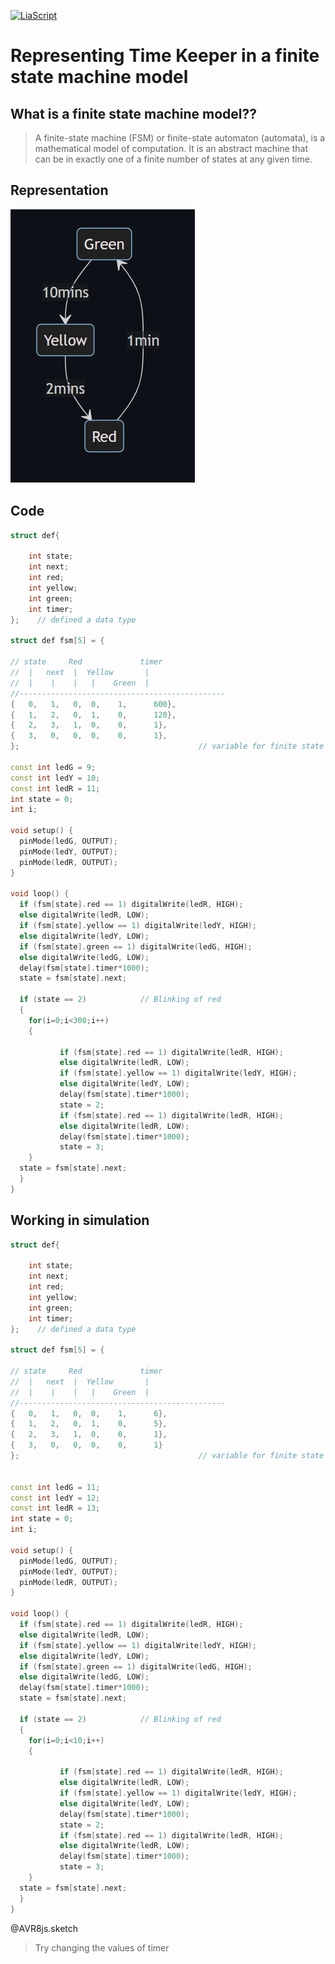 <!--

author:   Sebastian Zug & André Dietrich
email:    zug@ovgu.de   & andre.dietrich@ovgu.de
version:  0.1.7
language: de
narrator: Deutsch Female

import: https://github.com/LiaTemplates/AVR8js/main/README.md#10
        

-->



[![LiaScript](https://raw.githubusercontent.com/LiaScript/LiaScript/master/badges/course.svg)](https://liascript.github.io/course/?https://raw.githubusercontent.com/Mr-Nair/Hiwi-Arduino/main/Statemachinemodel.md)

# Representing Time Keeper in a finite state machine model
## What is a finite state machine model??

> A finite-state machine (FSM) or finite-state automaton (automata), is a mathematical model of computation. It is an abstract machine that can be in exactly one of a finite number of states at any given time.

## Representation

![Mermaid](Images\Mermaid.jpg "Mermaid Representation")

   
## Code             

```cpp        Automata
struct def{

    int state;
    int next;
    int red;
    int yellow;
    int green;
    int timer;
};    // defined a data type

struct def fsm[5] = {

// state     Red             timer
//  |   next  |  Yellow       |
//  |    |    |   |    Green  |
//----------------------------------------------
{   0,   1,   0,  0,    1,      600},
{   1,   2,   0,  1,    0,      120},
{   2,   3,   1,  0,    0,      1},
{   3,   0,   0,  0,    0,      1},
};                                        // variable for finite state machine

const int ledG = 9;
const int ledY = 10;
const int ledR = 11;
int state = 0;
int i;

void setup() {
  pinMode(ledG, OUTPUT);
  pinMode(ledY, OUTPUT);
  pinMode(ledR, OUTPUT);
}

void loop() {
  if (fsm[state].red == 1) digitalWrite(ledR, HIGH);
  else digitalWrite(ledR, LOW);
  if (fsm[state].yellow == 1) digitalWrite(ledY, HIGH);
  else digitalWrite(ledY, LOW);
  if (fsm[state].green == 1) digitalWrite(ledG, HIGH);
  else digitalWrite(ledG, LOW);
  delay(fsm[state].timer*1000);
  state = fsm[state].next;

  if (state == 2)            // Blinking of red
  {
    for(i=0;i<300;i++)
    {
        
           if (fsm[state].red == 1) digitalWrite(ledR, HIGH);
           else digitalWrite(ledR, LOW);
           if (fsm[state].yellow == 1) digitalWrite(ledY, HIGH);
           else digitalWrite(ledY, LOW);
           delay(fsm[state].timer*1000);
           state = 2;
           if (fsm[state].red == 1) digitalWrite(ledR, HIGH);
           else digitalWrite(ledR, LOW);
           delay(fsm[state].timer*1000);
           state = 3;                  
    }
  state = fsm[state].next; 
  }
}

```


## Working in simulation

<div>
  <wokwi-led color="red" pin="13" port="B" label="13"></wokwi-led>
  <wokwi-led color="yellow" pin="12" port="B" label="12"></wokwi-led>
  <wokwi-led color="green" pin="11" port="B" label="11"></wokwi-led>
  <span id="simulation-time"></span>
</div>

```cpp             Automata
struct def{

    int state;
    int next;
    int red;
    int yellow;
    int green;
    int timer;
};    // defined a data type 

struct def fsm[5] = {

// state     Red             timer
//  |   next  |  Yellow       |
//  |    |    |   |    Green  |
//----------------------------------------------
{   0,   1,   0,  0,    1,      6},
{   1,   2,   0,  1,    0,      5},
{   2,   3,   1,  0,    0,      1},
{   3,   0,   0,  0,    0,      1}
};                                        // variable for finite state machine


const int ledG = 11;
const int ledY = 12;  
const int ledR = 13;
int state = 0;
int i;

void setup() {
  pinMode(ledG, OUTPUT);
  pinMode(ledY, OUTPUT);
  pinMode(ledR, OUTPUT);
}

void loop() {
  if (fsm[state].red == 1) digitalWrite(ledR, HIGH);
  else digitalWrite(ledR, LOW);
  if (fsm[state].yellow == 1) digitalWrite(ledY, HIGH);
  else digitalWrite(ledY, LOW);
  if (fsm[state].green == 1) digitalWrite(ledG, HIGH);
  else digitalWrite(ledG, LOW);
  delay(fsm[state].timer*1000);
  state = fsm[state].next;

  if (state == 2)            // Blinking of red
  {
    for(i=0;i<10;i++)
    {
        
           if (fsm[state].red == 1) digitalWrite(ledR, HIGH);
           else digitalWrite(ledR, LOW);
           if (fsm[state].yellow == 1) digitalWrite(ledY, HIGH);
           else digitalWrite(ledY, LOW);
           delay(fsm[state].timer*1000);
           state = 2;
           if (fsm[state].red == 1) digitalWrite(ledR, HIGH);
           else digitalWrite(ledR, LOW);
           delay(fsm[state].timer*1000);
           state = 3;                  
    }
  state = fsm[state].next; 
  }
}

```
@AVR8js.sketch

> Try changing the values of timer 



